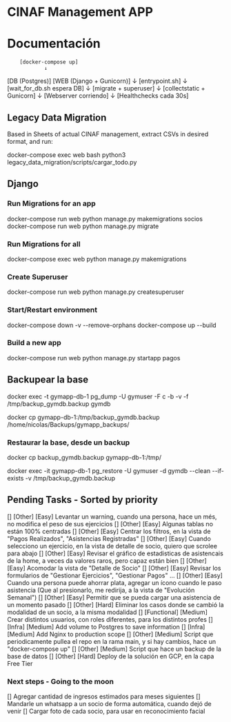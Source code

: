 # CINAF Management APP

# Documentación

        [docker-compose up]
                ↓
 [DB (Postgres)] [WEB (Django + Gunicorn)]
                           ↓
                   [entrypoint.sh]
                           ↓
                [wait_for_db.sh espera DB]
                           ↓
                   [migrate + superuser]
                           ↓
                 [collectstatic + Gunicorn]
                           ↓
                   [Webserver corriendo]
                           ↓
                  [Healthchecks cada 30s]

## Legacy Data Migration

Based in Sheets of actual CINAF management, extract CSVs in desired format, and run:

docker-compose exec web bash
python3 legacy_data_migration/scripts/cargar_todo.py

## Django 
### Run Migrations for an app
docker-compose run web python manage.py makemigrations socios
docker-compose run web python manage.py migrate

### Run Migrations for all
docker-compose exec web python manage.py makemigrations

### Create Superuser
docker-compose run web python manage.py createsuperuser

### Start/Restart environment
docker-compose down -v --remove-orphans
docker-compose up --build

### Build a new app
docker-compose run web python manage.py startapp pagos

## Backupear la base
docker exec -t gymapp-db-1 pg_dump -U gymuser -F c -b -v -f /tmp/backup_gymdb.backup gymdb

docker cp gymapp-db-1:/tmp/backup_gymdb.backup /home/nicolas/Backups/gymapp_backups/

### Restaurar la base, desde un backup
docker cp backup_gymdb.backup gymapp-db-1:/tmp/

docker exec -it gymapp-db-1 pg_restore -U gymuser -d gymdb --clean --if-exists -v /tmp/backup_gymdb.backup

## Pending Tasks - Sorted by priority
[] [Other] [Easy] Levantar un warning, cuando una persona, hace un més, no modifica el peso de sus ejercicios
[] [Other] [Easy] Algunas tablas no están 100% centradas
[] [Other] [Easy] Centrar los filtros, en la vista de "Pagos Realizados", "Asistencias Registradas"
[] [Other] [Easy] Cuando selecciono un ejercicio, en la vista de detalle de socio, quiero que scrolee para abajo
[] [Other] [Easy] Revisar el gráfico de estadisticas de asistencais de la home, a veces da valores raros, pero capaz están bien
[] [Other] [Easy] Acomodar la vista de "Detalle de Socio"
[] [Other] [Easy] Revisar los formularios de "Gestionar Ejercicios", "Gestionar Pagos" ...
[] [Other] [Easy] Cuando una persona puede ahorrar plata, agregar un ícono cuando le paso asistencia (Que al presionarlo, me redirija, a la vista de "Evolución Semanal")
[] [Other] [Easy] Permitir que se pueda cargar una asistencia de un momento pasado
[] [Other] [Hard] Eliminar los casos donde se cambió la modalidad de un socio, a la misma modalidad
[] [Functional] [Medium] Crear distintos usuarios, con roles diferentes, para los distintos profes
[] [Infra] [Medium] Add volume to Postgres to save information
[] [Infra] [Medium] Add Nginx to production scope
[] [Other] [Medium] Script que periodicamente pullea el repo en la rama main, y si hay cambios, hace un "docker-compose up"
[] [Other] [Medium] Script que hace un backup de la base de datos
[] [Other] [Hard] Deploy de la solución en GCP, en la capa Free Tier

### Next steps - Going to the moon
[] Agregar cantidad de ingresos estimados para meses siguientes
[] Mandarle un whatsapp a un socio de forma automática, cuando dejó de venir
[] Cargar foto de cada socio, para usar en reconocimiento facial